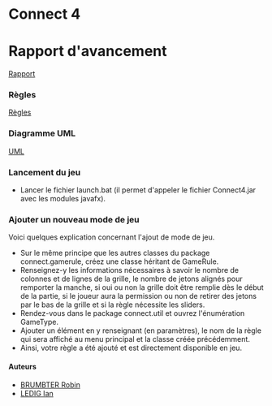# Connect 4

# Rapport d'avancement

[Rapport](https://git.unistra.fr/iledig/a31-project/-/blob/master/Rapport.md)

### Règles

[Règles](https://www.hasbro.com/common/documents/dad2614d1c4311ddbd0b0800200c9a66/1EF6874419B9F36910222EB9858E8CB8.pdf)

### Diagramme UML

[UML](https://git.unistra.fr/iledig/a31-project/-/blob/master/UML.svg)

### Lancement du jeu

- Lancer le fichier launch.bat (il permet d'appeler le fichier Connect4.jar avec les modules javafx).

### Ajouter un nouveau mode de jeu

Voici quelques explication concernant l'ajout de mode de jeu.

- Sur le même principe que les autres classes du package connect.gamerule, créez une classe héritant de GameRule.
- Renseignez-y les informations nécessaires à savoir le nombre de colonnes et de lignes de la grille, le nombre de jetons alignés pour remporter la manche, si oui ou non la grille doit être remplie dès le début de la partie, si le joueur aura la permission ou non de retirer des jetons par le bas de la grille et si la règle nécessite les sliders.
- Rendez-vous dans le package connect.util et ouvrez l'énumération GameType.
- Ajouter un élément en y renseignant (en paramètres), le nom de la règle qui sera affiché au menu principal et la classe créée précédemment.
- Ainsi, votre règle a été ajouté et est directement disponible en jeu.

#### Auteurs

- [BRUMBTER Robin](https://git.unistra.fr/rbrumbter)
- [LEDIG Ian](https://git.unistra.fr/iledig)
